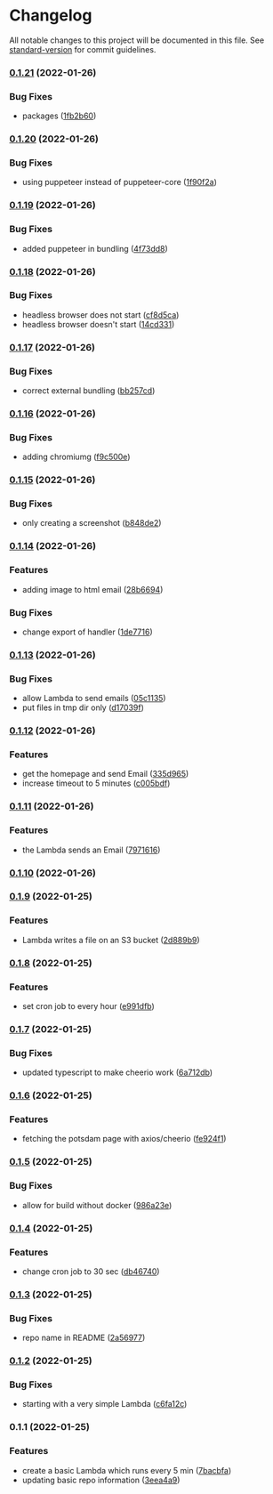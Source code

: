 # Changelog

All notable changes to this project will be documented in this file. See [standard-version](https://github.com/conventional-changelog/standard-version) for commit guidelines.

### [0.1.21](https://github.com/cabcookie/potsdam-bot/compare/v0.1.20...v0.1.21) (2022-01-26)


### Bug Fixes

* packages ([1fb2b60](https://github.com/cabcookie/potsdam-bot/commit/1fb2b608c6901c837b2d828059bb55664e071634))

### [0.1.20](https://github.com/cabcookie/potsdam-bot/compare/v0.1.19...v0.1.20) (2022-01-26)


### Bug Fixes

* using puppeteer instead of puppeteer-core ([1f90f2a](https://github.com/cabcookie/potsdam-bot/commit/1f90f2ad52f0771af86cd5993ff09b6dd01708d1))

### [0.1.19](https://github.com/cabcookie/potsdam-bot/compare/v0.1.18...v0.1.19) (2022-01-26)


### Bug Fixes

* added puppeteer in bundling ([4f73dd8](https://github.com/cabcookie/potsdam-bot/commit/4f73dd811e897c2dfa9160d5c51b9aa20d9c0fec))

### [0.1.18](https://github.com/cabcookie/potsdam-bot/compare/v0.1.17...v0.1.18) (2022-01-26)


### Bug Fixes

* headless browser does not start ([cf8d5ca](https://github.com/cabcookie/potsdam-bot/commit/cf8d5caadf96467eead12c27563d838e438caa88))
* headless browser doesn't start ([14cd331](https://github.com/cabcookie/potsdam-bot/commit/14cd331d5420df24f08c8f413c14f82c577d1dbf))

### [0.1.17](https://github.com/cabcookie/potsdam-bot/compare/v0.1.16...v0.1.17) (2022-01-26)


### Bug Fixes

* correct external bundling ([bb257cd](https://github.com/cabcookie/potsdam-bot/commit/bb257cd2f0164ce0ddf3fce3b5d2b2e996ae6a00))

### [0.1.16](https://github.com/cabcookie/potsdam-bot/compare/v0.1.15...v0.1.16) (2022-01-26)


### Bug Fixes

* adding chromiumg ([f9c500e](https://github.com/cabcookie/potsdam-bot/commit/f9c500eb21d06ea171fd2253157ea154026c81cf))

### [0.1.15](https://github.com/cabcookie/potsdam-bot/compare/v0.1.14...v0.1.15) (2022-01-26)


### Bug Fixes

* only creating a screenshot ([b848de2](https://github.com/cabcookie/potsdam-bot/commit/b848de20c129e29eadec964e103797a8f45eb3d9))

### [0.1.14](https://github.com/cabcookie/potsdam-bot/compare/v0.1.13...v0.1.14) (2022-01-26)


### Features

* adding image to html email ([28b6694](https://github.com/cabcookie/potsdam-bot/commit/28b6694c1806a3a2fe5e5ee3a477c044f1e09735))


### Bug Fixes

* change export of handler ([1de7716](https://github.com/cabcookie/potsdam-bot/commit/1de7716ba5b924720b4cc5e219ca09332fcdb2e7))

### [0.1.13](https://github.com/cabcookie/potsdam-bot/compare/v0.1.12...v0.1.13) (2022-01-26)


### Bug Fixes

* allow Lambda to send emails ([05c1135](https://github.com/cabcookie/potsdam-bot/commit/05c11351b3a0852de027b01340c4552b6025f570))
* put files in tmp dir only ([d17039f](https://github.com/cabcookie/potsdam-bot/commit/d17039f281d4ffcca408b74187f5ad1153011a6b))

### [0.1.12](https://github.com/cabcookie/potsdam-bot/compare/v0.1.11...v0.1.12) (2022-01-26)


### Features

* get the homepage and send Email ([335d965](https://github.com/cabcookie/potsdam-bot/commit/335d9659223c256bd49dba93443d338a0a1aefc3))
* increase timeout to 5 minutes ([c005bdf](https://github.com/cabcookie/potsdam-bot/commit/c005bdf0925d5ce5adcbc4e7dac1996fc9477e21))

### [0.1.11](https://github.com/cabcookie/potsdam-bot/compare/v0.1.10...v0.1.11) (2022-01-26)


### Features

* the Lambda sends an Email ([7971616](https://github.com/cabcookie/potsdam-bot/commit/79716169528f92c07c49999166876ddc5529ff56))

### [0.1.10](https://github.com/cabcookie/potsdam-bot/compare/v0.1.9...v0.1.10) (2022-01-26)

### [0.1.9](https://github.com/cabcookie/potsdam-bot/compare/v0.1.8...v0.1.9) (2022-01-25)


### Features

* Lambda writes a file on an S3 bucket ([2d889b9](https://github.com/cabcookie/potsdam-bot/commit/2d889b9eb0f93405d16823d025e0db176a861927))

### [0.1.8](https://github.com/cabcookie/potsdam-bot/compare/v0.1.7...v0.1.8) (2022-01-25)


### Features

* set cron job to every hour ([e991dfb](https://github.com/cabcookie/potsdam-bot/commit/e991dfb98ddaec5f9d904897c9829e74b8abd8ad))

### [0.1.7](https://github.com/cabcookie/potsdam-bot/compare/v0.1.6...v0.1.7) (2022-01-25)


### Bug Fixes

* updated typescript to make cheerio work ([6a712db](https://github.com/cabcookie/potsdam-bot/commit/6a712dbad29789ae194c38270b295817f791f8ed))

### [0.1.6](https://github.com/cabcookie/potsdam-bot/compare/v0.1.5...v0.1.6) (2022-01-25)


### Features

* fetching the potsdam page with axios/cheerio ([fe924f1](https://github.com/cabcookie/potsdam-bot/commit/fe924f10869c7d986e9e96534a73608f9bc5a25f))

### [0.1.5](https://github.com/cabcookie/potsdam-bot/compare/v0.1.4...v0.1.5) (2022-01-25)


### Bug Fixes

* allow for build without docker ([986a23e](https://github.com/cabcookie/potsdam-bot/commit/986a23ee1f03cb728f0d63fd502d39823c9ecf26))

### [0.1.4](https://github.com/cabcookie/potsdam-bot/compare/v0.1.3...v0.1.4) (2022-01-25)


### Features

* change cron job to 30 sec ([db46740](https://github.com/cabcookie/potsdam-bot/commit/db46740a19bbd48000bb4ff7dcbd0c88642f5006))

### [0.1.3](https://github.com/cabcookie/potsdam-bot/compare/v0.1.2...v0.1.3) (2022-01-25)


### Bug Fixes

* repo name in README ([2a56977](https://github.com/cabcookie/potsdam-bot/commit/2a569771f5fefa3c7fc27636aff5c20795e9c311))

### [0.1.2](https://github.com/cabcookie/potsdam-bot/compare/v0.1.1...v0.1.2) (2022-01-25)


### Bug Fixes

* starting with a very simple Lambda ([c6fa12c](https://github.com/cabcookie/potsdam-bot/commit/c6fa12ce85513a502b1546398d61a48d72a91fbe))

### 0.1.1 (2022-01-25)


### Features

* create a basic Lambda which runs every 5 min ([7bacbfa](https://github.com/cabcookie/potsdam-bot/commit/7bacbfacf928d977f958407ed2d64b28dd17450b))
* updating basic repo information ([3eea4a9](https://github.com/cabcookie/potsdam-bot/commit/3eea4a9dc2edfe0fcb7f760a53df2d8bee1bb18e))
